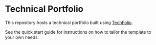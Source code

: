 # Technical Portfolio

This repository hosts a technical portfolio built using [TechFolio](http://paksa541.github.io). 

See the quick start guide for instructions on how to tailor the template to your own needs.


